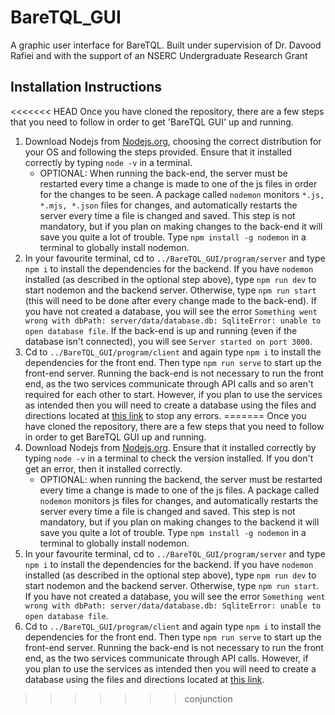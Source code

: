 # BareTQL_GUI
A graphic user interface for BareTQL. Built under supervision of Dr. Davood Rafiei and with the support of an NSERC Undergraduate Research Grant

## Installation Instructions
<<<<<<< HEAD
Once you have cloned the repository, there are a few steps that you need to follow in order to get 'BareTQL GUI' up and running. 
1. Download Nodejs from [Nodejs.org](https://nodejs.org/en/), choosing the correct distribution for your OS and following the steps provided. Ensure that it installed correctly by typing `node -v` in a terminal.
    - OPTIONAL: When running the back-end, the server must be restarted every time a change is made to one of the js files in order for the changes to be seen. A package called `nodemon` monitors `*.js, *.mjs, *.json` files for changes, and automatically restarts the server every time a file is changed and saved. This step is not mandatory, but if you plan on making changes to the back-end it will save you quite a lot of trouble. Type `npm install -g nodemon` in a terminal to globally install nodemon. 
1. In your favourite terminal, cd to `../BareTQL_GUI/program/server` and type `npm i` to install the dependencies for the backend. If you have `nodemon` installed (as described in the optional step above), type `npm run dev` to start nodemon and the backend server. Otherwise, type `npm run start` (this will need to be done after every change made to the back-end). If you have not created a database, you will see the error `Something went wrong with dbPath: server/data/database.db: SqliteError: unable to open database file`. If the back-end is up and running (even if the database isn't connected), you will see `Server started on port 3000`. 
1. Cd to `../BareTQL_GUI/program/client` and again type `npm i` to install the dependencies for the front end. Then type `npm run serve` to start up the front-end server. Running the back-end is not necessary to run the front end, as the two services communicate through API calls and so aren't required for each other to start. However, if you plan to use the services as intended then you will need to create a database using the files and directions located at [this link](https://bitbucket.org/tlafranc/baretql/src/master/) to stop any errors. 
=======
Once you have cloned the repository, there are a few steps that you need to follow in order to get BareTQL GUI up and running. 
1. Download Nodejs from [Nodejs.org](https://nodejs.org/en/). Ensure that it installed correctly by typing `node -v` in a terminal to check the version installed. If you don't get an error, then it installed correctly. 
    - OPTIONAL: when running the backend, the server must be restarted every time a change is made to one of the js files. A package called `nodemon` monitors js files for changes, and automatically restarts the server every time a file is changed and saved. This step is not mandatory, but if you plan on making changes to the backend it will save you quite a lot of trouble. Type `npm install -g nodemon` in a terminal to globally install nodemon. 
1. In your favourite terminal, cd to `../BareTQL_GUI/program/server` and type `npm i` to install the dependencies for the backend. If you have `nodemon` installed (as described in the optional step above), type `npm run dev` to start nodemon and the backend server. Otherwise, type `npm run start`. If you have not created a database, you will see the error `Something went wrong with dbPath: server/data/database.db: SqliteError: unable to open database file`. 
1. Cd to `../BareTQL_GUI/program/client` and again type `npm i` to install the dependencies for the front end. Then type `npm run serve` to start up the front-end server. Running the back-end is not necessary to run the front end, as the two services communicate through API calls. However, if you plan to use the services as intended then you will need to create a database using the files and directions located at [this link](https://bitbucket.org/tlafranc/baretql/src/master/). 
>>>>>>> conjunction

